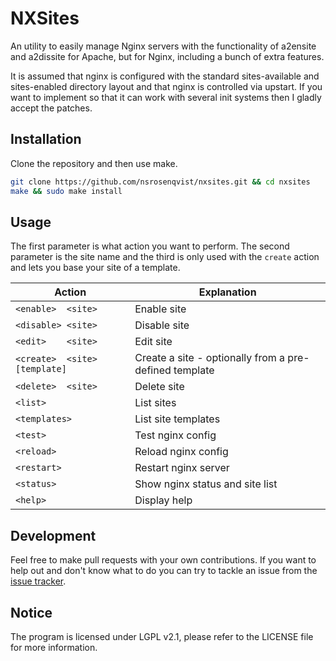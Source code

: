 NXSites
=======

An utility to easily manage Nginx servers with the functionality of a2ensite and a2dissite for Apache, but for Nginx, including a bunch of extra features.

It is assumed that nginx is configured with the standard sites-available and sites-enabled directory layout and that nginx is controlled via upstart. If you want to implement so that it can work with several init systems then I gladly accept the patches.

## Installation

Clone the repository and then use make.

```bash
git clone https://github.com/nsrosenqvist/nxsites.git && cd nxsites
make && sudo make install
```

## Usage

The first parameter is what action you want to perform. The second parameter is the site name and the third is only used with the `create` action and lets you base your site of a template.

Action                        | Explanation
----------------------------- | ------------------------------------------------------
`<enable>  <site>`            | Enable site
`<disable> <site>`            | Disable site
`<edit>    <site>`            | Edit site
`<create>  <site> [template]` | Create a site - optionally from a pre-defined template
`<delete>  <site>`            | Delete site
`<list>`                      | List sites
`<templates>`                 | List site templates
`<test>`                      | Test nginx config
`<reload>`                    | Reload nginx config
`<restart>`                   | Restart nginx server
`<status>`                    | Show nginx status and site list
`<help>`                      | Display help

## Development

Feel free to make pull requests with your own contributions. If you want to help out and don't know what to do you can try to tackle an issue from the [issue tracker](https://github.com/nsrosenqvist/shocker/issues).

## Notice

The program is licensed under LGPL v2.1, please refer to the LICENSE file for more information.
